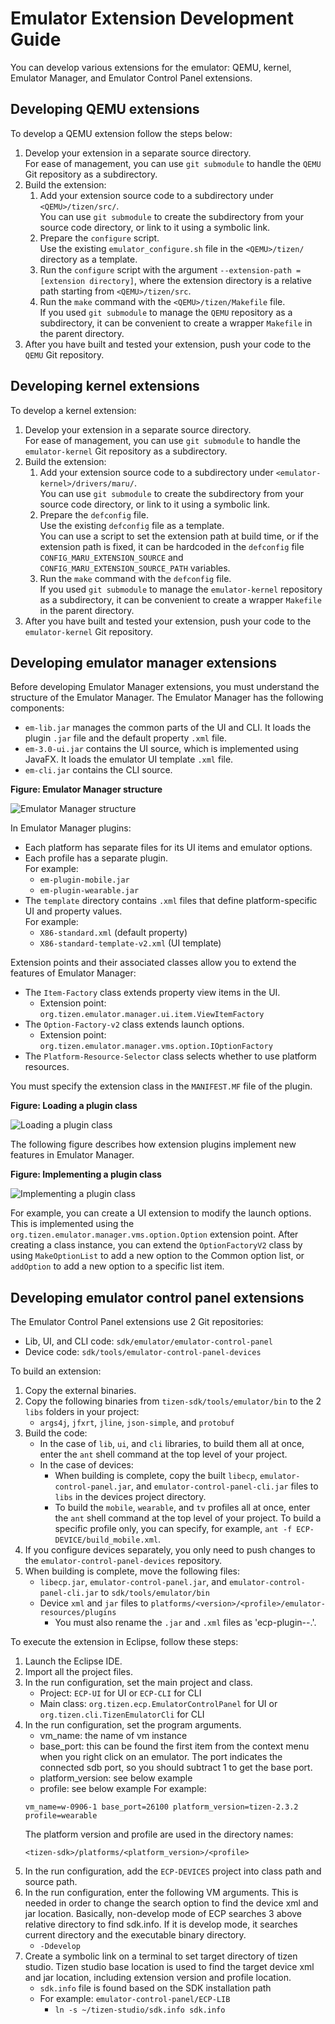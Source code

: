 # Emulator Extension Development Guide

You can develop various extensions for the emulator: QEMU, kernel, Emulator Manager, and Emulator Control Panel extensions.

## Developing QEMU extensions

To develop a QEMU extension follow the steps below:

1. Develop your extension in a separate source directory.  
   For ease of management, you can use `git submodule` to handle the `QEMU` Git repository as a subdirectory.
2. Build the extension:
    1. Add your extension source code to a subdirectory under `<QEMU>/tizen/src/`.  
        You can use `git submodule` to create the subdirectory from your source code directory, or link to it using a symbolic link.
    2. Prepare the `configure` script.  
        Use the existing `emulator_configure.sh` file in the `<QEMU>/tizen/` directory as a template.
    3. Run the `configure` script with the argument `--extension-path = [extension directory]`, where the extension directory is a relative path starting from `<QEMU>/tizen/src`.
    4. Run the `make` command with the `<QEMU>/tizen/Makefile` file.  
        If you used `git submodule` to manage the `QEMU` repository as a subdirectory, it can be convenient to create a wrapper `Makefile` in the parent directory.
3. After you have built and tested your extension, push your code to the `QEMU` Git repository.

        
## Developing kernel extensions

To develop a kernel extension:

1. Develop your extension in a separate source directory.  
   For ease of management, you can use `git submodule` to handle the `emulator-kernel` Git repository as a subdirectory.
2. Build the extension:
    1. Add your extension source code to a subdirectory under `<emulator-kernel>/drivers/maru/`.  
       You can use `git submodule` to create the subdirectory from your source code directory, or link to it using a symbolic link.
    2. Prepare the `defconfig` file.  
       Use the existing `defconfig` file as a template.  
       You can use a script to set the extension path at build time, or if the extension path is fixed, it can be hardcoded in the `defconfig` file `CONFIG_MARU_EXTENSION_SOURCE` and `CONFIG_MARU_EXTENSION_SOURCE_PATH` variables.
    3. Run the `make` command with the `defconfig` file.  
       If you used `git submodule` to manage the `emulator-kernel` repository as a subdirectory, it can be convenient to create a wrapper `Makefile` in the parent directory.
3. After you have built and tested your extension, push your code to the `emulator-kernel` Git repository.

## Developing emulator manager extensions

Before developing Emulator Manager extensions, you must understand the structure of the Emulator Manager. The Emulator Manager has the following components:
- `em-lib.jar` manages the common parts of the UI and CLI. It loads the plugin `.jar` file and the default property `.xml` file.
- `em-3.0-ui.jar` contains the UI source, which is implemented using JavaFX. It loads the emulator UI template `.xml` file.
- `em-cli.jar` contains the CLI source.

**Figure: Emulator Manager structure**

![Emulator Manager structure](media/em-structure.png)

In Emulator Manager plugins:
- Each platform has separate files for its UI items and emulator options.
- Each profile has a separate plugin.  
  For example:
  - `em-plugin-mobile.jar`
  - `em-plugin-wearable.jar`
- The `template` directory contains `.xml` files that define platform-specific UI and property values.  
  For example:
  - `X86-standard.xml` (default property)
  - `X86-standard-template-v2.xml` (UI template)

Extension points and their associated classes allow you to extend the features of Emulator Manager:
- The `Item-Factory` class extends property view items in the UI.
  - Extension point: `org.tizen.emulator.manager.ui.item.ViewItemFactory`
- The `Option-Factory-v2` class extends launch options.
  - Extension point: `org.tizen.emulator.manager.vms.option.IOptionFactory`
- The `Platform-Resource-Selector` class selects whether to use platform resources.

You must specify the extension class in the `MANIFEST.MF` file of the plugin.

**Figure: Loading a plugin class**

![Loading a plugin class](media/em-loading-plugin.png)

The following figure describes how extension plugins implement new features in Emulator Manager.

**Figure: Implementing a plugin class**

![Implementing a plugin class](media/em-loading-plugin-func.png)

For example, you can create a UI extension to modify the launch options. This is implemented using the `org.tizen.emulator.manager.vms.option.Option` extension point. After creating a class instance, you can extend the `OptionFactoryV2` class by using `MakeOptionList` to add a new option to the Common option list, or `addOption` to add a new option to a specific list item.

## Developing emulator control panel extensions

The Emulator Control Panel extensions use 2 Git repositories:
- Lib, UI, and CLI code: `sdk/emulator/emulator-control-panel`
- Device code: `sdk/tools/emulator-control-panel-devices`

To build an extension:

1. Copy the external binaries.
2. Copy the following binaries from `tizen-sdk/tools/emulator/bin` to the 2 `libs` folders in your project:
    - `args4j`, `jfxrt`, `jline`, `json-simple`, and `protobuf`
3. Build the code:
   - In the case of `lib`, `ui`, and `cli` libraries, to build them all at once, enter the `ant` shell command at the top level of your project.
   - In the case of devices:
     - When building is complete, copy the built `libecp`, `emulator-control-panel.jar`, and `emulator-control-panel-cli.jar` files to `libs` in the devices project directory.
     - To build the `mobile`, `wearable`, and `tv` profiles all at once, enter the `ant` shell command at the top level of your project. To build a specific profile only, you can specify, for example, `ant -f ECP-DEVICE/build_mobile.xml`.
4. If you configure devices separately, you only need to push changes to the `emulator-control-panel-devices` repository.
5. When building is complete, move the following files:
    - `libecp.jar`, `emulator-control-panel.jar`, and `emulator-control-panel-cli.jar` to `sdk/tools/emulator/bin`
    - Device `xml` and `jar` files to `platforms/<version>/<profile>/emulator-resources/plugins`
        - You must also rename the `.jar` and `.xml` files as 'ecp-plugin-<profile>-<version>.<extension>'.

To execute the extension in Eclipse, follow these steps:

1. Launch the Eclipse IDE.
2. Import all the project files.
3. In the run configuration, set the main project and class.
   - Project: `ECP-UI` for UI or `ECP-CLI` for CLI
   - Main class: `org.tizen.ecp.EmulatorControlPanel` for UI or `org.tizen.cli.TizenEmulatorCli` for CLI
4. In the run configuration, set the program arguments.
   - vm_name: the name of vm instance
   - base_port: this can be found the first item from the context menu when you right click on an emulator. The port indicates the connected sdb port, so you should subtract 1 to get the base port.
   - platform_version: see below example
   - profile: see below example
   For example:
   ```
   vm_name=w-0906-1 base_port=26100 platform_version=tizen-2.3.2 profile=wearable
   ```
   The platform version and profile are used in the directory names:
   ```
   <tizen-sdk>/platforms/<platform_version>/<profile>
   ```
5. In the run configuration, add the `ECP-DEVICES` project into class path and source path.
6. In the run configuration, enter the following VM arguments. This is needed in order to change the search option to find the device xml and jar location. Basically, non-develop mode of ECP searches 3 above relative directory to find sdk.info. If it is develop mode, it searches current directory and the executable binary directory.
    - `-Ddevelop`
7. Create a symbolic link on a terminal to set target directory of tizen studio. Tizen studio base location is used to find the target device xml and jar location, including extension version and profile location.
    - `sdk.info` file is found based on the SDK installation path
    - For example: `emulator-control-panel/ECP-LIB`
      - `ln -s ~/tizen-studio/sdk.info sdk.info`

